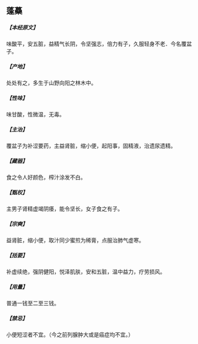 ## 蓬蘽

##### 【本经原文】
味酸平，安五脏，益精气长阴，令坚强志，倍力有子，久服轻身不老．今名覆盆子。
##### 【产地】
处处有之，多生于山野向阳之林木中。
##### 【性味】
味甘酸，性微温，无毒。
##### 【主治】
覆盆子为补涩要药，主益肾脏，缩小便，起阳事，固精液，治遗尿遗精。
##### 【藏器】
食之令人好颜色，榨汁涂发不白。
##### 【甄权】
主男子肾精虚竭阴痿，能令坚长，女子食之有子。
##### 【宗奭】
益肾脏，缩小便，取汁同少蜜煎为稀膏，点服治肺气虚寒。
##### 【括要】
补虚续绝，强阴健阳，悦泽肌肤，安和五脏，温中益力，疗劳损风。
##### 【用量】
普通一钱至二至三钱。
##### 【禁忌】
小便短涩者不宜。（今之前列腺肿大或是癌症均不宜。）